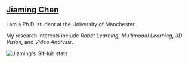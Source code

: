 ## [Jiaming Chen](https://jiaming-chen.com/)

I am a Ph.D. student at the University of Manchester. 

My research interests include *Robot Learning*, *Multimodal Learning*, *3D Vision*, and *Video Analysis*.

![Jiaming's GitHub stats](https://github-readme-stats.vercel.app/api?username=PPjmchen&show_icons=true&theme=graywhite)

